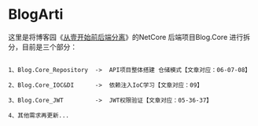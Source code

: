 # BlogArti
这里是将博客园《[从壹开始前后端分离](https://www.cnblogs.com/laozhang-is-phi/p/9495618.html#autoid-1-0-0)》的NetCore 后端项目Blog.Core 进行拆分，目前是三个部分：
```

1、Blog.Core_Repository  ->  API项目整体搭建 仓储模式【文章对应：06-07-08】

2、Blog.Core_IOC&DI      ->  依赖注入IoC学习【文章对应：09】

3、Blog.Core_JWT         ->  JWT权限验证【文章对应：05-36-37】

4、其他需求再更新...

```

